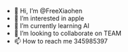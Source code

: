- 👋 Hi, I’m @FreeXiaohen
- 👀 I’m interested in apple
- 🌱 I’m currently learning AI
- 💞️ I’m looking to collaborate on TEAM
- 📫 How to reach me 345985397

<!---
FreeXiaohen/FreeXiaohen is a ✨ special ✨ repository because its `README.md` (this file) appears on your GitHub profile.
You can click the Preview link to take a look at your changes.
--->
